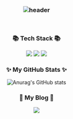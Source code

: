 <h3 align="center">

![header](https://capsule-render.vercel.app/api?type=waving&color=gradient&height=300&section=header&text=LUISON_Github!👋&fontSize=90)

</h3>

<br>

<h3 align="center">📚 Tech Stack 📚</h3>
<p align="center">
<img src="https://img.shields.io/badge/html5-E34F26?style=for-the-badge&logo=html5&logoColor=white">
  <img src="https://img.shields.io/badge/css-1572B6?style=for-the-badge&logo=css3&logoColor=white">
   <img src="https://img.shields.io/badge/-javascript-yellow?style=for-the-badge&logo=javascript&logoColor=white">

 </p>
  <h3 align="center">✨ My GitHub Stats ✨</h3>
  <div align="center">
  
![Anurag's GitHub stats](https://github-readme-stats.vercel.app/api?username=Luison1472&show_icons=true&theme=tokyonight)

</div>
<h3 align="center">🚀 My Blog 🚀</h3>
<p align="center">
<a href="https://blog.naver.com/mingcoding"><img src="https://img.shields.io/badge/N-naverBlog%20-%20naverblog"/>
</a>
</p>
